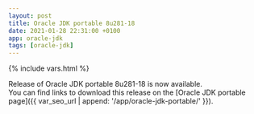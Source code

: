 ```yaml
---
layout: post
title: Oracle JDK portable 8u281-18
date: 2021-01-28 22:31:00 +0100
app: oracle-jdk
tags: [oracle-jdk]
---
```

{% include vars.html %}

Release of Oracle JDK portable 8u281-18 is now available.<br />
You can find links to download this release on the [Oracle JDK portable page]({{ var_seo_url | append: '/app/oracle-jdk-portable/' }}).
